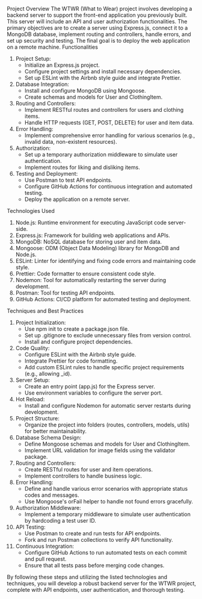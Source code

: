 Project Overview
The WTWR (What to Wear) project involves developing a backend server to support the front-end application you previously built. This server will include an API and user authorization functionalities. The primary objectives are to create a server using Express.js, connect it to a MongoDB database, implement routing and controllers, handle errors, and set up security and testing. The final goal is to deploy the web application on a remote machine.
Functionalities

1. Project Setup:
   - Initialize an Express.js project.
   - Configure project settings and install necessary dependencies.
   - Set up ESLint with the Airbnb style guide and integrate Prettier.
2. Database Integration:
   - Install and configure MongoDB using Mongoose.
   - Create schemas and models for User and ClothingItem.
3. Routing and Controllers:
   - Implement RESTful routes and controllers for users and clothing items.
   - Handle HTTP requests (GET, POST, DELETE) for user and item data.
4. Error Handling:
   - Implement comprehensive error handling for various scenarios (e.g., invalid data, non-existent resources).
5. Authorization:
   - Set up a temporary authorization middleware to simulate user authentication.
   - Implement routes for liking and disliking items.
6. Testing and Deployment:
   - Use Postman to test API endpoints.
   - Configure GitHub Actions for continuous integration and automated testing.
   - Deploy the application on a remote server.

Technologies Used

1. Node.js: Runtime environment for executing JavaScript code server-side.
2. Express.js: Framework for building web applications and APIs.
3. MongoDB: NoSQL database for storing user and item data.
4. Mongoose: ODM (Object Data Modeling) library for MongoDB and Node.js.
5. ESLint: Linter for identifying and fixing code errors and maintaining code style.
6. Prettier: Code formatter to ensure consistent code style.
7. Nodemon: Tool for automatically restarting the server during development.
8. Postman: Tool for testing API endpoints.
9. GitHub Actions: CI/CD platform for automated testing and deployment.

Techniques and Best Practices

1. Project Initialization:
   - Use npm init to create a package.json file.
   - Set up .gitignore to exclude unnecessary files from version control.
   - Install and configure project dependencies.
2. Code Quality:
   - Configure ESLint with the Airbnb style guide.
   - Integrate Prettier for code formatting.
   - Add custom ESLint rules to handle specific project requirements (e.g., allowing \_id).
3. Server Setup:
   - Create an entry point (app.js) for the Express server.
   - Use environment variables to configure the server port.
4. Hot Reload:
   - Install and configure Nodemon for automatic server restarts during development.
5. Project Structure:
   - Organize the project into folders (routes, controllers, models, utils) for better maintainability.
6. Database Schema Design:
   - Define Mongoose schemas and models for User and ClothingItem.
   - Implement URL validation for image fields using the validator package.
7. Routing and Controllers:
   - Create RESTful routes for user and item operations.
   - Implement controllers to handle business logic.
8. Error Handling:
   - Define and handle various error scenarios with appropriate status codes and messages.
   - Use Mongoose's orFail helper to handle not found errors gracefully.
9. Authorization Middleware:
   - Implement a temporary middleware to simulate user authentication by hardcoding a test user ID.
10. API Testing:
    - Use Postman to create and run tests for API endpoints.
    - Fork and run Postman collections to verify API functionality.
11. Continuous Integration:
    - Configure GitHub Actions to run automated tests on each commit and pull request.
    - Ensure that all tests pass before merging code changes.

By following these steps and utilizing the listed technologies and techniques, you will develop a robust backend server for the WTWR project, complete with API endpoints, user authentication, and thorough testing.
